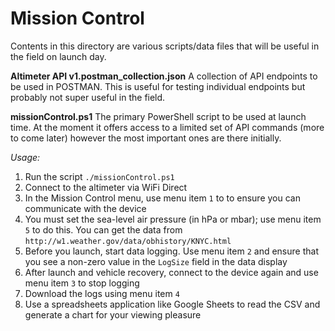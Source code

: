 # Mission Control
Contents in this directory are various scripts/data files that will be useful in the field on launch day.

**Altimeter API v1.postman_collection.json**
A collection of API endpoints to be used in POSTMAN. This is useful for testing individual endpoints but probably not super useful in the field.

**missionControl.ps1**
The primary PowerShell script to be used at launch time. At the moment it offers access to a limited set of API commands (more to come later) however the most important ones are there initially.

_Usage:_
1. Run the script `./missionControl.ps1`
2. Connect to the altimeter via WiFi Direct
3. In the Mission Control menu, use menu item `1` to to ensure you can communicate with the device
4. You must set the sea-level air pressure (in hPa or mbar); use menu item `5` to do this. You can get the data from `http://w1.weather.gov/data/obhistory/KNYC.html`
5. Before you launch, start data logging. Use menu item `2` and ensure that you see a non-zero value in the `LogSize` field in the data display
6. After launch and vehicle recovery, connect to the device again and use menu item `3` to stop logging
7. Download the logs using menu item `4`
8. Use a spreadsheets application like Google Sheets to read the CSV and generate a chart for your viewing pleasure